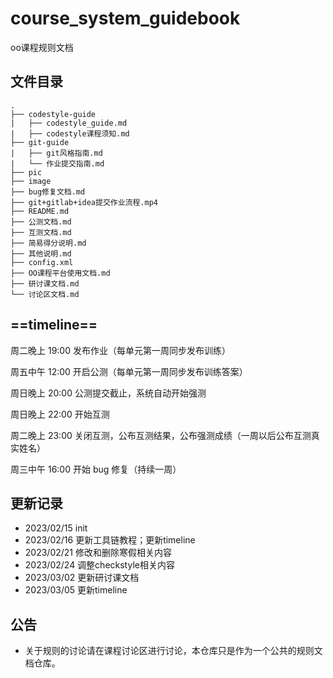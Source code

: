 # course_system_guidebook
oo课程规则文档

## 文件目录

```
.
├── codestyle-guide
|   ├── codestyle_guide.md
|   ├── codestyle课程须知.md
├── git-guide
|   ├── git风格指南.md
|   └── 作业提交指南.md
├── pic
├── image
├── bug修复文档.md
├── git+gitlab+idea提交作业流程.mp4
├── README.md
├── 公测文档.md
├── 互测文档.md
├── 简易得分说明.md
├── 其他说明.md
├── config.xml
├── OO课程平台使用文档.md
├── 研讨课文档.md
└── 讨论区文档.md
```

## ==timeline==

周二晚上 19:00 发布作业（每单元第一周同步发布训练）

周五中午 12:00 开启公测（每单元第一周同步发布训练答案）

周日晚上 20:00 公测提交截止，系统自动开始强测

周日晚上 22:00 开始互测

周二晚上 23:00 关闭互测，公布互测结果，公布强测成绩（一周以后公布互测真实姓名）

周三中午 16:00 开始 bug 修复（持续一周）

## 更新记录

 - 2023/02/15 init
 - 2023/02/16 更新工具链教程；更新timeline
 - 2023/02/21 修改和删除寒假相关内容
 - 2023/02/24 调整checkstyle相关内容
 - 2023/03/02 更新研讨课文档
 - 2023/03/05 更新timeline

## 公告
 - 关于规则的讨论请在课程讨论区进行讨论，本仓库只是作为一个公共的规则文档仓库。
